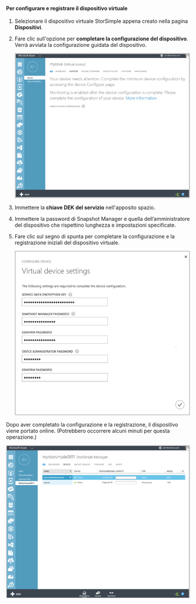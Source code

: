<!---author: alkohli, last updated: 11/05/2015 --->

#### Per configurare e registrare il dispositivo virtuale

1. Selezionare il dispositivo virtuale StorSimple appena creato nella pagina **Dispositivi**. 

2. Fare clic sull'opzione per **completare la configurazione del dispositivo**. Verrà avviata la configurazione guidata del dispositivo.

    ![Installazione completa del dispositivo StorSimple nella pagina dei dispositivi](./media/storsimple-configure-register-virtual-device/StorSimple_CompleteDeviceSetupSVA1M.png)

3. Immettere la **chiave DEK del servizio** nell'apposito spazio.

4. Immettere la password di Snapshot Manager e quella dell’amministratore del dispositivo che rispettino lunghezza e impostazioni specificate.

5. Fare clic sul segno di spunta per completare la configurazione e la registrazione iniziali del dispositivo virtuale.

    ![Impostazioni del dispositivo virtuale StorSimple](./media/storsimple-configure-register-virtual-device/StorSimple_VirtualDeviceSettings1.png)

Dopo aver completato la configurazione e la registrazione, il dispositivo viene portato online. (Potrebbero occorrere alcuni minuti per questa operazione.)

![Fase online dispositivo virtuale StorSimple](./media/storsimple-configure-register-virtual-device/StorSimple_VirtualDeviceOnline1M.png)

<!---HONumber=AcomDC_1217_2015-->